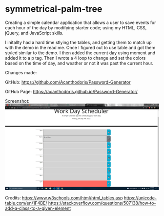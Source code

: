 # symmetrical-palm-tree
Creating a simple calendar application that allows a user to save events for each hour of the day by modifying starter code; using my HTML, CSS, jQuery, and JavaScript skills.

I initallty had a hard time stlying the tables, and getting them to match up with the demo in the read me. Once I figured out to use table and got them styled similar to the demo. I then added the current day using moment and added it to a p tag. Then I wrote a 4 loop to change and set the colors based on the time of day, and weather or not it was past the current hour.

Changes made:

GitHub: https://github.com/Acanthodoris/Password-Generator

GitHub Page: https://acanthodoris.github.io/Password-Generator/

Screenshot:
![Screenshot](screenshot.png)

Credits:
https://www.w3schools.com/html/html_tables.asp
https://unicode-table.com/en/1F4BE/
https://stackoverflow.com/questions/507138/how-to-add-a-class-to-a-given-element
